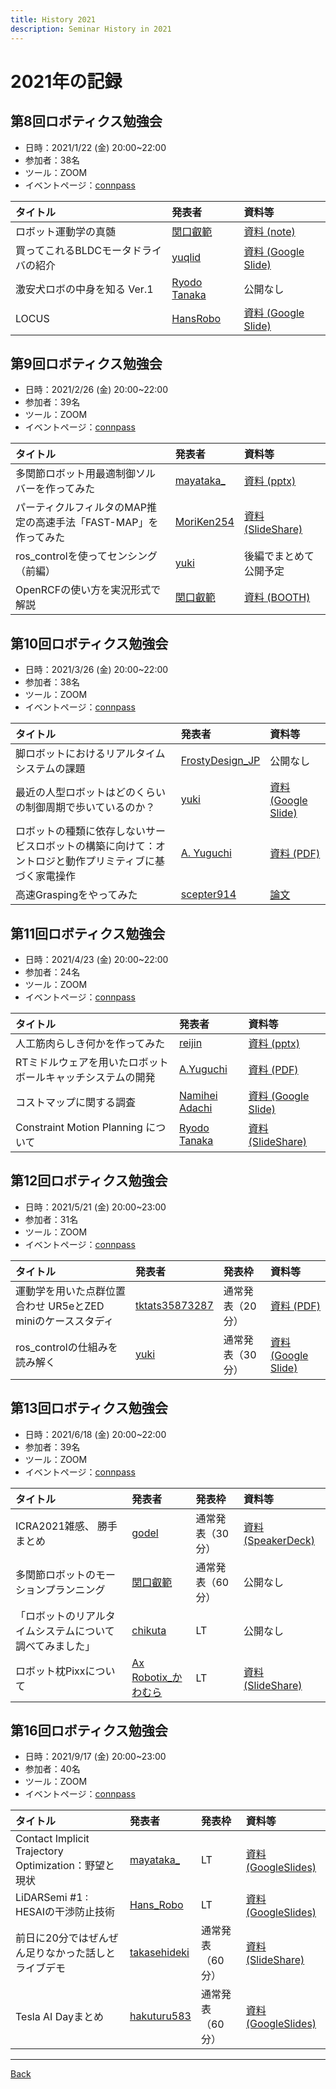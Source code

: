 ```yaml
---
title: History 2021
description: Seminar History in 2021
---
```


<link rel="shortcut icon" type="image/x-icon" href="/favicon.ico?">

# 2021年の記録

## 第8回ロボティクス勉強会

- 日時：2021/1/22 (金) 20:00~22:00
- 参加者：38名
- ツール：ZOOM
- イベントページ：[connpass](https://robosemi.connpass.com/event/200199/)

| タイトル | 発表者 | 資料等 |
| :--- | :--- | :--- |
| ロボット運動学の真髄 | [関口叡範](https://connpass.com/user/Sekiguchi-Masanori/) | [資料 (note)](https://note.com/sekky0816/n/n09f6bd49c864) |
| 買ってこれるBLDCモータドライバの紹介 | [yuqlid](https://connpass.com/user/yuqlid/)| [資料 (Google Slide)](https://docs.google.com/presentation/d/1SZri-gQmuVC0go9u0hBJ8WZVMpjcxe2Ax647OW_JoW0/edit#slide=id.gc6f73a04f_0_0) |
| 激安犬ロボの中身を知る Ver.1 | [Ryodo Tanaka](https://connpass.com/user/RyodoTanaka/) | 公開なし |
| LOCUS | [HansRobo](https://connpass.com/user/Hans_Robo/) | [資料 (Google Slide)](https://docs.google.com/presentation/d/1ZViQX9AZeS_KmEaRVdl7sm5U2or4NHgSA3coVylsAqY/edit?usp=sharing) |

## 第9回ロボティクス勉強会

- 日時：2021/2/26 (金) 20:00~22:00
- 参加者：39名
- ツール：ZOOM
- イベントページ：[connpass](https://robosemi.connpass.com/event/202373/)

| タイトル | 発表者 | 資料等 |
| :--- | :--- | :--- |
| 多関節ロボット用最適制御ソルバーを作ってみた | [mayataka_](https://connpass.com/user/mayataka_/) | [資料 (pptx)](https://drive.google.com/file/d/18uYtZXxV_wmc0NT-wZJlnHK1i6Fi8JiS/view) |
| パーティクルフィルタのMAP推定の高速手法「FAST-MAP」を作ってみた | [MoriKen254](https://connpass.com/user/MoriKen254/) | [資料 (SlideShare)](https://www.slideshare.net/MasaruMorita/20210225mapfastmap) |
| ros_controlを使ってセンシング（前編） | [yuki](https://connpass.com/user/blessingyuki/) | 後編でまとめて公開予定 |
| OpenRCFの使い方を実況形式で解説 | [関口叡範](https://connpass.com/user/Sekiguchi-Masanori/)  | [資料 (BOOTH)](https://booth.pm/ja/items/2754488) |

## 第10回ロボティクス勉強会

- 日時：2021/3/26 (金) 20:00~22:00
- 参加者：38名
- ツール：ZOOM
- イベントページ：[connpass](https://robosemi.connpass.com/event/207600/)

| タイトル | 発表者 | 資料等 |
|:---|:---|:---|
| 脚ロボットにおけるリアルタイムシステムの課題 | [FrostyDesign_JP](https://connpass.com/user/FrostyDesign_JP/) | 公開なし |
| 最近の人型ロボットはどのくらいの制御周期で歩いているのか？ | [yuki](https://connpass.com/user/blessingyuki/) | [資料 (Google Slide)](https://docs.google.com/presentation/d/1Trh9Lbp4xrx6jV_Zm8ckWhCCZNKQUz8QaHszMVo-ieE/edit?usp=sharing) |
| ロボットの種類に依存しないサービスロボットの構築に向けて：オントロジと動作プリミティブに基づく家電操作 | [A. Yuguchi](https://connpass.com/user/ayuguchi/) | [資料 (PDF)](https://drive.google.com/file/d/1HHLLxUqezigpj8kGRbO56AOV022fXQ0x/view?usp=sharing) |
|高速Graspingをやってみた|[scepter914](https://connpass.com/user/scepter914/)| [論文](https://ieeexplore.ieee.org/document/9341175) |

## 第11回ロボティクス勉強会

- 日時：2021/4/23 (金) 20:00~22:00
- 参加者：24名
- ツール：ZOOM
- イベントページ：[connpass](https://robosemi.connpass.com/event/210366/)

| タイトル | 発表者 | 資料等 |
|:---|:---|:---|
| 人工筋肉らしき何かを作ってみた | [reijin](https://connpass.com/user/reijin/) | [資料 (pptx)](https://drive.google.com/file/d/1FkmcxuRfw1CdZ5nGfZHsWW_LF9OmGF8p/view?usp=sharing) |
| RTミドルウェアを用いたロボットボールキャッチシステムの開発 | [A.Yuguchi](http://connpass.com/user/ayuguchi/) | [資料 (PDF)](https://drive.google.com/file/d/1pHqndwtbGFitN1R0PYbygdPJEB_ucn9L/view?usp=sharing) |
| コストマップに関する調査 | [Namihei Adachi](http://connpass.com/user/7oei/)| [資料 (Google Slide)](https://drive.google.com/file/d/1n2D0pkWMDe4zUIHrsZEH-KuPyPuPqBda/view?usp=sharing) |
| Constraint Motion Planning について | [Ryodo Tanaka](http://connpass.com/user/RyodoTanaka/) | [資料 (SlideShare)](https://www.slideshare.net/RyodoTanaka1/constraint-motion-planning) |

## 第12回ロボティクス勉強会

- 日時：2021/5/21 (金) 20:00~23:00
- 参加者：31名
- ツール：ZOOM
- イベントページ：[connpass](https://robosemi.connpass.com/event/212543/)

| タイトル | 発表者 | 発表枠 | 資料等 |
| :--- | :--- | :--- | :--- |
| 運動学を用いた点群位置合わせ UR5eとZED miniのケーススタディ | [tktats35873287](https://connpass.com/user/tktats35873287/) | 通常発表（20分） | [資料 (PDF)](https://drive.google.com/file/d/1r8Vr6JhTJBSfSiN58zzjMiSl821V_tgR/view?usp=sharing) |
| ros_controlの仕組みを読み解く | [yuki](https://connpass.com/user/blessingyuki/) | 通常発表（30分） | [資料 (Google Slide)](https://docs.google.com/presentation/d/14zoOuA3LuqGBONwemeh4kHyISTxo4r7f2JiQLKTy5YI/edit?usp=sharing) |

## 第13回ロボティクス勉強会

- 日時：2021/6/18 (金) 20:00~22:00
- 参加者：39名
- ツール：ZOOM
- イベントページ：[connpass](https://robosemi.connpass.com/event/214634/)

| タイトル | 発表者 | 発表枠 | 資料等 |
| :--- | :--- | :--- | :--- |
| ICRA2021雑感、 勝手まとめ | [godel](https://connpass.com/user/godel/) | 通常発表（30分） | [資料 (SpeakerDeck)](https://speakerdeck.com/godel/icpr2021-sheng-shou-matome) |
| 多関節ロボットのモーションプランニング | [関口叡範](https://connpass.com/user/Sekiguchi-Masanori/)| 通常発表（60分） | 公開なし |
| 「ロボットのリアルタイムシステムについて調べてみました」 | [chikuta](https://connpass.com/user/chikuta/) | LT | 公開なし |
| ロボット枕Pixxについて | [Ax Robotix_かわむら](https://connpass.com/user/YuichiKawamura/)| LT | [資料 (SlideShare)](https://www.slideshare.net/YuichiKawamura/20210618axrobotixkawamura-robosemi) |

## 第16回ロボティクス勉強会

- 日時：2021/9/17 (金) 20:00~23:00
- 参加者：40名
- ツール：ZOOM
- イベントページ：[connpass](https://robosemi.connpass.com/event/217002/)

| タイトル | 発表者 | 発表枠 | 資料等 |
| :--- | :--- | :--- | :--- |
| Contact Implicit Trajectory Optimization：野望と現状 | [mayataka_](https://connpass.com/user/mayataka_/) | LT | [資料 (GoogleSlides)](https://docs.google.com/presentation/d/1XaYSO9JYQWKEdLaIKDOXiqsfZxA5f1d7/edit?usp=sharing&ouid=103201946606274363939&rtpof=true&sd=true) |
| LiDARSemi #1 : HESAIの干渉防止技術 | [Hans_Robo](https://connpass.com/user/Hans_Robo/) | LT | [資料 (GoogleSlides)](https://docs.google.com/presentation/d/1TIWgZQebaSr-iz7ziK6FbbSrf3_RAJ-ZhZsaBshX4yg/edit?usp=sharing) |
| 前日に20分ではぜんぜん足りなかった話しとライブデモ | [takasehideki](https://connpass.com/user/takasehideki/) | 通常発表 （60分） | [資料 (SlideShare)](https://www.slideshare.net/takasehideki/ros-2-client-library-for-e2-250206371) |
| Tesla AI Dayまとめ | [hakuturu583](https://connpass.com/user/hakuturu583/) | 通常発表 （60分） | [資料 (GoogleSlides)](https://docs.google.com/presentation/d/1SypdiSyWztWOCqG9z5Z4oGndYYwOWBAYLrJcq8eP1ow/edit?usp=sharing) |

<!-- ## 第N回ロボティクス勉強会

- 日時：2021/ (金) 20:00~23:00
- 参加者：N名
- ツール：ZOOM
- イベントページ：[connpass](URL)

| タイトル | 発表者 | 発表枠 | 資料等 |
| :--- | :--- | :--- | :--- |
|  | [name](https://connpass.com/user/name/) | LT | [資料](url) |
|  | [name](https://connpass.com/user/name/) | LT | [資料](url) |
|  | [name](https://connpass.com/user/name/) | 通常発表 （N分） | [資料](url) |
|  | [name](https://connpass.com/user/name/) | 通常発表 （N分） | [資料](url) | -->
- - -
[Back](../index)
